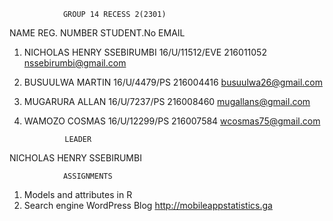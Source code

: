 				GROUP 14 RECESS 2(2301)


NAME				REG. NUMBER	 STUDENT.No	 EMAIL

1. NICHOLAS HENRY SSEBIRUMBI 	16/U/11512/EVE	 216011052	 nssebirumbi@gmail.com
2. BUSUULWA MARTIN 		16/U/4479/PS 	 216004416 	 busuulwa26@gmail.com
3. MUGARURA ALLAN 		16/U/7237/PS 	 216008460 	 mugallans@gmail.com
4. WAMOZO COSMAS 		16/U/12299/PS 	 216007584 	 wcosmas75@gmail.com

				LEADER
NICHOLAS HENRY SSEBIRUMBI

				ASSIGNMENTS
1.	Models and attributes in R 
2.	Search engine
WordPress Blog
http://mobileappstatistics.ga
